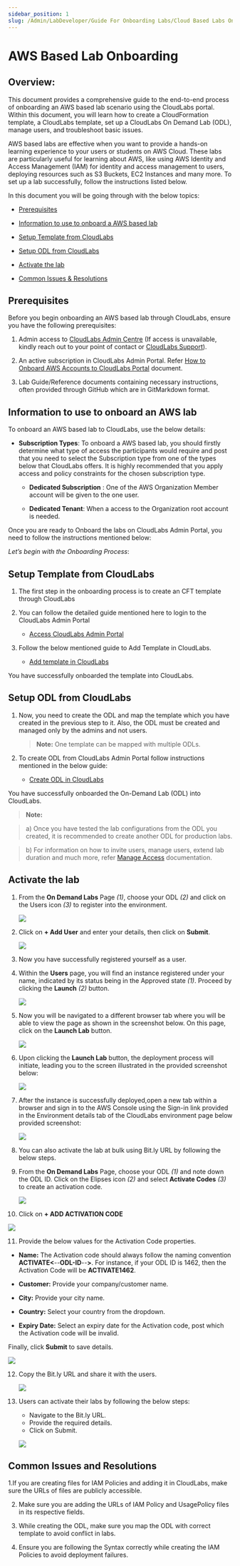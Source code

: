 ```yaml
---
sidebar_position: 1
slug: /Admin/LabDeveloper/Guide For Onboarding Labs/Cloud Based Labs Onboarding/AWS  Based Lab Onboarding.md
---
```


# AWS Based Lab Onboarding
 
## Overview:
 
This document provides a comprehensive guide to the end-to-end process of onboarding an AWS based lab scenario using the CloudLabs portal. Within this document, you will learn how to create a CloudFormation template, a CloudLabs template, set up a CloudLabs On Demand Lab (ODL), manage users, and troubleshoot basic issues.

AWS based labs are effective when you want to provide a hands-on learning experience to your users or students on AWS Cloud. These labs are particularly useful for learning about AWS, like using AWS Identity and Access Management (IAM) for identity and access management to users, deploying resources such as S3 Buckets, EC2 Instances and many more. To set up a lab successfully, follow the instructions listed below.

In this document you will be going through with the below topics:

  - [Prerequisites](#prerequisites)
  
  - [Information to use to onboard a AWS based lab](#information-to-use-to-onboard-an-aws-lab)

  - [Setup Template from CloudLabs](#setup-template-from-cloudlabs)

  - [Setup ODL from CloudLabs](#setup-odl-from-cloudlabs)

  - [Activate the lab](#activate-the-lab)

  - [Common Issues & Resolutions](#common-issues-and-resolutions)

## Prerequisites

Before you begin onboarding an AWS based lab through CloudLabs, ensure you have the following prerequisites:

1. Admin access to [CloudLabs Admin Centre](https://admin.cloudlabs.ai/) (If access is unavailable, kindly reach out to your point of contact or [CloudLabs Support](../../GuideForOnboardingLabs/ContactSupport.md)).

2. An active subscription in CloudLabs Admin Portal. Refer [How to Onboard AWS Accounts to CloudLabs Portal](https://docs.cloudlabs.ai/LabDeveloper/OnboardingAWSAccountstoCloudLabs) document.

3. Lab Guide/Reference documents containing necessary instructions, often provided through GitHub which are in GitMarkdown format.


## Information to use to onboard an AWS lab

To onboard an AWS based lab to CloudLabs, use the below details:

- **Subscription Types**:  To onboard a AWS based lab, you should firstly determine what type of access the participants would require and post that you need to select the Subscription type from one of the types below that CloudLabs offers. It is highly recommended that you apply access and policy constraints for the chosen subscription type.
   
    - **Dedicated Subscription** : One of the AWS Organization Member account will be given to the one user.

    - **Dedicated Tenant**: When a access to the Organization root account is needed. 
   

Once you are ready to Onboard the labs on CloudLabs Admin Portal, you need to follow the instructions mentioned below:

*Let’s begin with the Onboarding Process*:

## Setup Template from CloudLabs

1. The first step in the onboarding process is to create an CFT template through CloudLabs 

2. You can follow the detailed guide mentioned here to login to the CloudLabs Admin Portal

   - [Access CloudLabs Admin Portal](https://admin.cloudlabs.ai/)

3. Follow the below mentioned guide to Add Template in CloudLabs.

   - [Add template in CloudLabs](https://docs.cloudlabs.ai/LabDeveloper/AddingAWSTemplate)

You have successfully onboarded the template into CloudLabs.


## Setup ODL from CloudLabs

1. Now, you need to create the ODL and map the template which you have created in the previous step to it. Also, the ODL must be created and managed only by the admins and not users.

   > **Note:** One template can be mapped with multiple ODLs.

2. To create ODL from CloudLabs Admin Portal follow instructions mentioned in the below guide: 

   - [Create ODL in CloudLabs](https://docs.cloudlabs.ai/LabDeveloper/CreatingODL)

You have successfully onboarded the On-Demand Lab (ODL) into CloudLabs.

> **Note:** 

> a) Once you have tested the lab configurations from the ODL you created, it is recommended to create another ODL for production labs.

> b) For information on how to invite users, manage users, extend lab duration and much more, refer [Manage Access](../../../OnboardingDocs/ManageOnDemandLab.md) documentation.


## Activate the lab

1. From the **On Demand Labs** Page _(1)_, choose your ODL _(2)_ and click on the Users icon _(3)_ to register into the environment. 

   ![](/img/OnboardingDocs/ondemandlab.png)

2. Click on **+ Add User** and enter your details, then click on **Submit**. 

   ![](/img/OnboardingDocs/adduser.png)

3. Now you have successfully registered yourself as a user. 

4. Within the **Users** page, you will find an instance registered under your name, indicated by its status being in the Approved state _(1)_. Proceed by clicking the **Launch** _(2)_ button.

   ![](/img/OnboardingDocs/Approved.png)

5. Now you will be navigated to a different browser tab where you will be able to view the page as shown in the screenshot below. On this page, click on the **Launch Lab** button.

   ![](/img/OnboardingDocs/launchlab.png)

6. Upon clicking the **Launch Lab** button, the deployment process will initiate, leading you to the screen illustrated in the provided screenshot below:

   ![](/img/OnboardingDocs/odl-launchlab.png)

7. After the instance is successfully deployed,open a new tab within a browser and sign in to the AWS Console using the Sign-in link provided in the Environment details tab of the CloudLabs environment page below provided screenshot:  

   ![](/img/OnboardingDocs/Detailspage.png)

8. You can also activate the lab at bulk using Bit.ly URL by following the below steps.

9. From the **On Demand Labs** Page, choose your ODL _(1)_ and note down the ODL ID. Click on the Elipses icon _(2)_ and select **Activate Codes** _(3)_ to create an activation code. 

   ![](/img/OnboardingDocs/odl-select-odl.png)


10. Click on **+ ADD ACTIVATION CODE** 

   ![](/img/OnboardingDocs/odl-add-activation-code.png)

11. Provide the below values for the Activation Code properties.

   - **Name:** The Activation code should always follow the naming convention **ACTIVATE<**--**ODL-ID**--**>**. For instance, if your ODL ID is 1462, then the Activation Code will be **ACTIVATE1462**.

   - **Customer:** Provide your company/customer name.

   - **City:** Provide your city name.

   - **Country:** Select your country from the dropdown.

   - **Expiry Date:** Select an expiry date for the Activation code, post which the Activation code will be invalid.

Finally, click **Submit** to save details.

   ![](/img/OnboardingDocs/odl-provide-activation-code.png)

12. Copy the Bit.ly URL and share it with the users.

    ![](/img/OnboardingDocs/odl-copy-bitly-url.png)

13. Users can activate their labs by following the below steps:
     -	Navigate to the Bit.ly URL.
     -	Provide the required details.
     -	Click on Submit.

     ![](/img/OnboardingDocs/registrationpage.png)


## Common Issues and Resolutions

1.If you are creating files for IAM Policies and adding it in CloudLabs, make sure the URLs of files are publicly accessible.

2. Make sure you are adding the URLs of IAM Policy and UsagePolicy files in its respective fields.

3. While creating the ODL, make sure you map the ODL with correct template to avoid conflict in labs.

4. Ensure you are following the Syntax correctly while creating the IAM Policies to avoid deployment failures.
